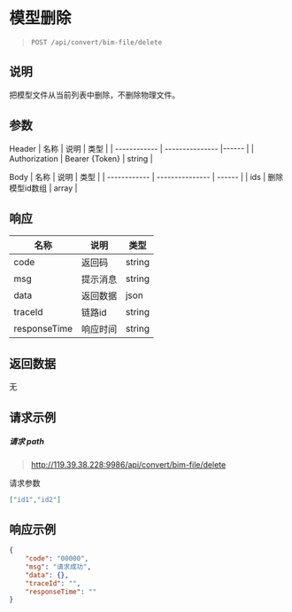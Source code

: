 # 模型删除

> ```url
> POST /api/convert/bim-file/delete
> ```

## 说明

把模型文件从当前列表中删除，不删除物理文件。

## 参数
Header
| 名称         | 说明     | 类型   |
| ------------ | --------------- |------  |
| Authorization     | Bearer {Token}    | string |

Body
| 名称         | 说明     | 类型   |
| ------------ | --------------- | ------ |
| ids     | 删除模型id数组    | array |


## 响应

| 名称         | 说明     | 类型   |
| ------------ | -------- | ------ |
| code         | 返回码   | string |
| msg          | 提示消息 | string |
| data         | 返回数据 | json   |
| traceId      | 链路id   | string |
| responseTime | 响应时间 | string |

## 返回数据

无

## 请求示例

##### 请求 path

> http://119.39.38.228:9986/api/convert/bim-file/delete

请求参数

```json
["id1","id2"]
```

## 响应示例

```json
{
	"code": "00000",
	"msg": "请求成功",
	"data": {},
	"traceId": "",
	"responseTime": ""
}
```


